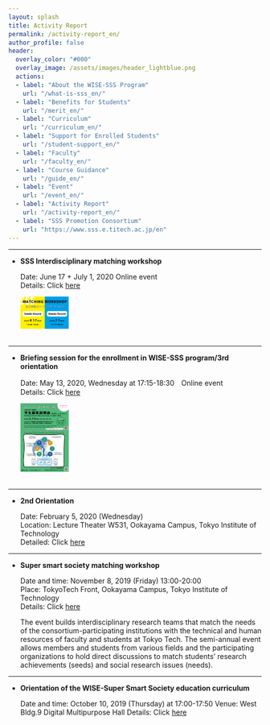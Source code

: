 ```yaml
---
layout: splash
title: Activity Report
permalink: /activity-report_en/
author_profile: false
header:
  overlay_color: "#000"
  overlay_image: /assets/images/header_lightblue.png
  actions:
  - label: "About the WISE-SSS Program"
    url: "/what-is-sss_en/"
  - label: "Benefits for Students"
    url: "/merit_en/"
  - label: "Curriculum"
    url: "/curriculum_en/"
  - label: "Support for Enrolled Students"
    url: "/student-support_en/"
  - label: "Faculty"
    url: "/faculty_en/"
  - label: "Course Guidance"
    url: "/guide_en/"
  - label: "Event"
    url: "/event_en/"
  - label: "Activity Report"
    url: "/activity-report_en/"
  - label: "SSS Promotion Consortium"
    url: "https://www.sss.e.titech.ac.jp/en"
---
```


<hr>

* **SSS Interdisciplinary matching workshop**

  Date: June 17 + July 1, 2020  Online event<br>
  Details: Click [here](https://www.sss.e.titech.ac.jp/event-sss-matching-ws-20200617/)<br>
  <div style="text-align:left"><img src="/assets/images/matchingWS_20200703.png" width="20%" height="20%" />
  </div>
  <br>
<hr>

* **Briefing session for the enrollment in WISE-SSS program/3rd orientation**

  Date: May 13, 2020, Wednesday at 17:15-18:30　Online event<br>
  Details: Click [here](/3rd-orientation_en/)<br>
  <div style="text-align:left"><a href="/doc/3rd_orientation.pdf"><img src="/assets/images/3rd_orientation.png" width="20%" height="20%" /></a></div><br>

<hr>

* **2nd Orientation**

  Date: February 5, 2020 (Wednesday)<br>
  Location: Lecture Theater W531, Ookayama Campus, Tokyo Institute of Technology<br>
  Detailed: Click [here](/2nd-orientation_en/)
<hr>

* **Super smart society matching workshop**

  Date and time: November 8, 2019 (Friday) 13:00-20:00<br>
  Place: TokyoTech Front, Ookayama Campus, Tokyo Institute of Technology<br>
  Details: Click [here](http://www.sss.e.titech.ac.jp/event-sss-matching-ws-20191108/)

  The event builds interdisciplinary research teams that match the needs of the consortium-participating institutions with the technical and human resources of faculty and students at Tokyo Tech. The semi-annual event allows members and students from various fields and the participating organizations to hold direct discussions to match students’ research achievements (seeds) and social research issues (needs).
<hr>

* **Orientation of the WISE-Super Smart Society education curriculum**

  Date and time: October 10, 2019 (Thursday) at 17:00-17:50
  Venue: West Bldg.9 Digital Multipurpose Hall
  Details: Click [here](/1st-orientation/)
